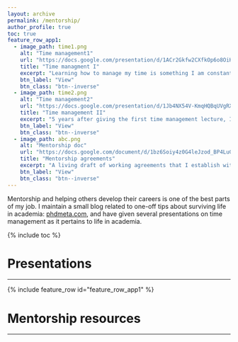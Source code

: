 ```yaml
---
layout: archive
permalink: /mentorship/
author_profile: true
toc: true
feature_row_app1:
  - image_path: time1.png
    alt: "Time management1"
    url: "https://docs.google.com/presentation/d/1ACr2Gkfw2CXfkOp6o8OiH7j1wrOo46QG/edit?usp=sharing&ouid=110625230133699386906&rtpof=true&sd=true"
    title: "Time managment I"
    excerpt: "Learning how to manage my time is something I am constantly thinking about. This first presentation summarizes some tips for day-to-day time management."
    btn_label: "View"
    btn_class: "btn--inverse"
  - image_path: time2.png
    alt: "Time management2"
    url: "https://docs.google.com/presentation/d/1Jb4NX54V-KmqHQBqUVgRXd2OygBflnXZ/edit?usp=sharing&ouid=110625230133699386906&rtpof=true&sd=true"
    title: "Time management II"
    excerpt: "5 years after giving the first time management lecture, I prepared a second lecture that took a slightly bigger view on things, and answered the question: what is the plan for your career."
    btn_label: "View"
    btn_class: "btn--inverse"
  - image_path: abc.png
    alt: "Mentorship doc"
    url: "https://docs.google.com/document/d/1bz6Soiy4z0G4leJzod_BP4LuGRehzek7Ff4p3VkFO9I/edit?usp=sharing"
    title: "Mentorship agreements"
    excerpt: "A living draft of working agreements that I establish with mentees."
    btn_label: "View"
    btn_class: "btn--inverse"
---
```


Mentorship and helping others develop their careers is one of the best parts of my job. I maintain a small blog related to one-off tips about surviving life in academia: [phdmeta.com](https://www.phdmeta.com), and have given several presentations on time management as it pertains to life in academia.



{% include toc %}
<br>

# Presentations
___
{% include feature_row id="feature_row_app1" %}

# Mentorship resources
___
